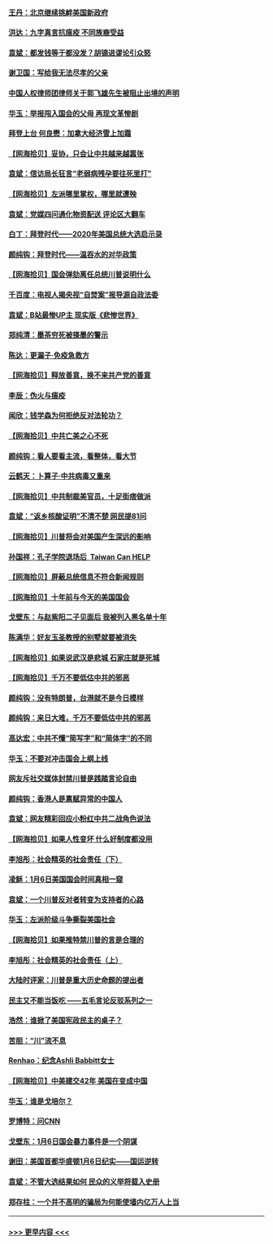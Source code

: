 #### [王丹：北京继续挑衅美国新政府](../pages/nsc993/n12722456.md?t=01312201) 
#### [洪达：九字真言抗瘟疫 不同族裔受益](../pages/nsc993/n12722448.md?t=01312201) 
#### [袁斌：都发钱等于都没发？胡锡进谬论引众怒](../pages/nsc993/n12722393.md?t=01312201) 
#### [谢卫国：写给我无法尽孝的父亲](../pages/nsc993/n12720325.md?t=01312201) 
#### [中国人权律师团律师关于郭飞雄先生被阻止出境的声明](../pages/nsc993/n12720203.md?t=01312201) 
#### [华玉：举报闯入国会的父母 再现文革惨剧](../pages/nsc993/n12719070.md?t=01312201) 
#### [拜登上台 何良懋：加拿大经济雪上加霜](../pages/nsc993/n12718943.md?t=01312201) 
#### [【网海拾贝】妥协，只会让中共越来越嚣张](../pages/nsc993/n12717392.md?t=01312201) 
#### [袁斌：信访局长狂言“老弱病残孕要往死里打”](../pages/nsc993/n12717343.md?t=01312201) 
#### [【网海拾贝】左派哪里掌权，哪里就遭殃](../pages/nsc993/n12715009.md?t=01312201) 
#### [袁斌：党媒四问通化物资配送 评论区大翻车](../pages/nsc993/n12714950.md?t=01312201) 
#### [白丁：拜登时代——2020年美国总统大选启示录](../pages/nsc993/n12714920.md?t=01312201) 
#### [颜纯钩：拜登时代——温吞水的对华政策](../pages/nsc993/n12713245.md?t=01312201) 
#### [【网海拾贝】国会弹劾离任总统川普说明什么](../pages/nsc993/n12712816.md?t=01312201) 
#### [千百度：电视人揭央视“自焚案”报导源自政法委](../pages/nsc993/n12709760.md?t=01312201) 
#### [袁斌：B站最惨UP主 现实版《悲惨世界》](../pages/nsc993/n12709686.md?t=01312201) 
#### [郑纯清：墨茶穷死被搽墨的警示](../pages/nsc993/n12709262.md?t=01312201) 
#### [陈达：更漏子·免疫急救方](../pages/nsc993/n12709244.md?t=01312201) 
#### [【网海拾贝】释放善意，换不来共产党的善意](../pages/nsc993/n12708361.md?t=01312201) 
#### [李辰：伪火与瘟疫](../pages/nsc993/n12707981.md?t=01312201) 
#### [闻欣：钱学森为何拒绝反对法轮功？](../pages/nsc993/n12707407.md?t=01312201) 
#### [【网海拾贝】中共亡美之心不死](../pages/nsc993/n12707621.md?t=01312201) 
#### [颜纯钩：看人要看主流，看整体，看大节](../pages/nsc993/n12707536.md?t=01312201) 
#### [云鹤天：卜算子‧中共病毒又重来](../pages/nsc993/n12707408.md?t=01312201) 
#### [【网海拾贝】中共制裁美官员，十足街痞做派](../pages/nsc993/n12705115.md?t=01312201) 
#### [袁斌：“返乡核酸证明”不清不楚 网民提81问](../pages/nsc993/n12704982.md?t=01312201) 
#### [【网海拾贝】川普将会对美国产生深远的影响](../pages/nsc993/n12703045.md?t=01312201) 
#### [孙国祥：孔子学院退场后  Taiwan Can HELP](../pages/nsc993/n12702430.md?t=01312201) 
#### [【网海拾贝】屏蔽总统信息不符合新闻规则](../pages/nsc993/n12699998.md?t=01312201) 
#### [【网海拾贝】十年前与今天的美国国会](../pages/nsc993/n12696993.md?t=01312201) 
#### [戈壁东：与赵紫阳二子见面后 我被列入黑名单十年](../pages/nsc993/n12696215.md?t=01312201) 
#### [陈满华：好友玉圣教授的别墅就要被消失](../pages/nsc993/n12695411.md?t=01312201) 
#### [【网海拾贝】如果说武汉是悲城 石家庄就是死城](../pages/nsc993/n12694589.md?t=01312201) 
#### [【网海拾贝】千万不要低估中共的邪恶](../pages/nsc993/n12692771.md?t=01312201) 
#### [颜纯钩：没有特朗普，台港就不是今日模样](../pages/nsc993/n12692678.md?t=01312201) 
#### [颜纯钩：来日大难，千万不要低估中共的邪恶](../pages/nsc993/n12692080.md?t=01312201) 
#### [高达宏：中共不懂“简写字”和“简体字”的不同](../pages/nsc993/n12692068.md?t=01312201) 
#### [华玉：不要对冲击国会上纲上线](../pages/nsc993/n12689948.md?t=01312201) 
#### [网友斥社交媒体封禁川普是践踏言论自由](../pages/nsc993/n12687482.md?t=01312201) 
#### [颜纯钩：香港人是禀赋异常的中国人](../pages/nsc993/n12685142.md?t=01312201) 
#### [袁斌：网友精彩回应小粉红中共二战角色说法](../pages/nsc993/n12684994.md?t=01312201) 
#### [【网海拾贝】如果人性变坏 什么好制度都没用](../pages/nsc993/n12683000.md?t=01312201) 
#### [李旭彤：社会精英的社会责任（下）](../pages/nsc993/n12680604.md?t=01312201) 
#### [凌稣：1月6日美国国会时间真相一窥](../pages/nsc993/n12682780.md?t=01312201) 
#### [袁斌：一个川普反对者转变为支持者的心路](../pages/nsc993/n12682700.md?t=01312201) 
#### [华玉：左派阶级斗争撕裂美国社会](../pages/nsc993/n12681226.md?t=01312201) 
#### [【网海拾贝】如果推特禁川普的言是合理的](../pages/nsc993/n12681232.md?t=01312201) 
#### [李旭彤：社会精英的社会责任（上）](../pages/nsc993/n12680501.md?t=01312201) 
#### [大陆时评家：川普是重大历史命题的提出者](../pages/nsc993/n12679904.md?t=01312201) 
#### [民主又不能当饭吃 ——五毛言论反驳系列之一](../pages/nsc993/n12679877.md?t=01312201) 
#### [浩然：谁掀了美国宪政民主的桌子？](../pages/nsc993/n12679850.md?t=01312201) 
#### [苦胆：“川”流不息](../pages/nsc993/n12678388.md?t=01312201) 
#### [Renhao：纪念Ashli Babbitt女士](../pages/nsc993/n12678359.md?t=01312201) 
#### [【网海拾贝】中美建交42年 美国在变成中国](../pages/nsc993/n12678324.md?t=01312201) 
#### [华玉：谁是戈培尔？](../pages/nsc993/n12677515.md?t=01312201) 
#### [罗博特：问CNN](../pages/nsc993/n12677172.md?t=01312201) 
#### [戈壁东：1月6日国会暴力事件是一个阴谋](../pages/nsc993/n12674639.md?t=01312201) 
#### [谢田：美国首都华盛顿1月6日纪实——国运逆转](../pages/nsc993/n12673190.md?t=01312201) 
#### [袁斌：不管大选结果如何 民众的义举将载入史册](../pages/nsc993/n12672787.md?t=01312201) 
#### [郑存柱：一个并不高明的骗局为何能使墙内亿万人上当](../pages/nsc993/n12671449.md?t=01312201) 

----
#### [ >>> 更早内容 <<< ](../indexes/nsc993-earlier.md)
